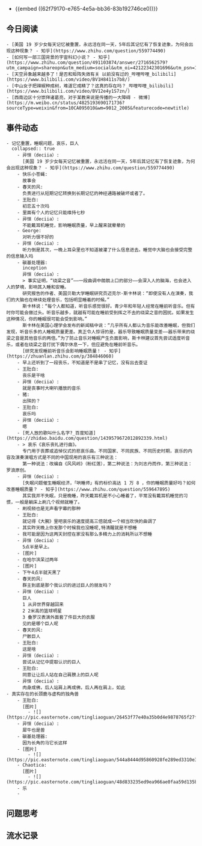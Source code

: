 - {{embed ((62f79170-e765-4e5a-bb36-83b192746ce0))}}
## 今日阅读
	- [美国 19 岁少女每天记忆被重置，永远活在同一天，5年后其记忆有了恢复迹象，为何会出现这种现象？ - 知乎](https://www.zhihu.com/question/559774490)
	- [如何写一部三国背景的宇宙科幻小说？ - 知乎](https://www.zhihu.com/question/491103874/answer/2716562579?utm_campaign=shareopn&utm_medium=social&utm_oi=42122342301696&utm_psn=1564968285132783616&utm_source=wechat_session)
	- [天空异象越来越多了！是否和矩阵失效有关 以前没有过的_哔哩哔哩_bilibili](https://www.bilibili.com/video/BV1H8411s7b8/)
	- [中山女子把辣椒种成树，难道它成精了？这真的存在吗？_哔哩哔哩_bilibili](https://www.bilibili.com/video/BV12e4y1S7zn/)
	- [西南边区十分崇拜诸葛亮，对于某教来说是传播的一大障碍 - 微博](https://m.weibo.cn/status/4825193690171736?sourceType=weixin&from=10CA095010&wm=9012_2005&featurecode=newtitle)
## 事件动态
	- 记忆重置，睡眠问题，哀乐，巨人
	  collapsed:: true
		- 异恒（deciia）:
		  [美国 19 岁少女每天记忆被重置，永远活在同一天，5年后其记忆有了恢复迹象，为何会出现这种现象？ - 知乎](https://www.zhihu.com/question/559774490)
		- 快乐小苍蝇:
		  故事会
		- 春天的风:
		  负责进行从短期记忆转换到长期记忆的神经通路被破坏或者了。
		- 王肚白:
		  初恋五十次吗
		- 里面有个人的记忆只能维持七秒
		- 异恒（deciia）:
		  不能戴耳机睡觉，影响睡眠质量，早上醒来就晕晕的
		- George:
		  对听力很不好的
		- 异恒（deciia）:
		  听力倒是其次，一晚上耳朵里也不知道被灌了什么信息进去。睡觉中大脑也会接受完整的信息输入吗
		- 碳基处理器:
		  inception
		  异恒（deciia）:
		  > 事实证明，“绕梁之音”——一段曲调中朗朗上口的部分——会深入人的脑海，也会进入人的梦境，影响其入睡和安睡。
		  研究报告的作者、美国贝勒大学睡眠研究员迈克尔·斯卡林说：“即使没有人在演奏，我们的大脑也在继续处理音乐，包括明显睡着的时候。”
		  斯卡林说：“每个人都知道，听音乐感觉很好。青少年和年轻人经常在睡前听音乐。但有时你可能会做过头。听音乐越多，就越有可能在睡前受到挥之不去的绕梁之音的困扰。如果发生这种情况，你的睡眠很可能会受到影响。”
		  斯卡林在美国心理学会发布的新闻稿中说：“几乎所有人都认为音乐能改善睡眠，但我们发现，听音乐多的人睡眠质量更差。真正令人惊讶的是，器乐导致睡眠质量变差——器乐带来的绕梁之音是其他音乐的两倍。”为了防止音乐对睡眠产生负面影响，斯卡林建议首先尝试适度听音乐，或者在绕梁之音打扰下偶尔休息一下，但应避免在睡前听音乐。
		  [研究发现睡前听音乐会影响睡眠质量！ - 知乎](https://zhuanlan.zhihu.com/p/384846060)
		- 早上还听到了一段丧乐，不知道是不是串了记忆，没有出去查证
		- 王肚白:
		  丧乐是干啥
		- 异恒（deciia）:
		  就是丧事时大喇叭播放的音乐
		- 猪:
		  出殡的？
		- 王肚白:
		  哀乐吗
		- 异恒（deciia）:
		  嗯
		- [死人放的歌叫什么名字?_百度知道](https://zhidao.baidu.com/question/1439579672012892339.html)
		- > 哀乐《哀乐丧礼进行曲》。
		  专门用于丧葬或追悼仪式的悲哀乐曲。不同国家、不同民族、不同历史时期，哀乐的内容及演奏演唱方式是不同的中国现用的哀乐有三种说法：
		  第一种说法：改编自《风风岭》（粉红莲），第二种说法：为刘志丹而作，第三种说法：罗浪原创。
		- 异恒（deciia）:
		  [失眠问题催生睡眠经济，「哄睡师」有的标价高达 1 万 8 ，你的睡眠质量好吗？如何改善睡眠质量？ - 知乎](https://www.zhihu.com/question/559647895)
		  其实我并不失眠，只是晚睡，昨天戴耳机是不小心睡着了，平常没有戴耳机睡觉的习惯，一般是躺床上刷几个视频就睡了。
		- 刷视频也是无声看字幕的那种
		- 王肚白:
		  就记得《大腕》里吧哀乐的速度提高三倍就成一个相当欢快的曲调了
		- 其实昨天晚上你发那个时候我也没睡呢,特清醒就是不想睡
		- 我可能是因为这两天封控在家没有那么多精力上的消耗所以不想睡
		- 异恒（deciia）:
		  5点半是早上。
		- [图片]
		- 在哈尔滨呆过两年
		- [图片]
		- 下午4点半就天黑了
		- 春天的风:
		  群主到底是那个我认识的进过巨人的朋友吗？
		- 异恒（deciia）:
		  巨人
		  1 从异世界穿越回来
		  2 2米高的篮球明星
		  3 叠罗汉表演外面套了件巨大的衣服
		  见的是哪个巨人呢
		- 春天的风:
		  尸骸巨人
		- 王肚白:
		  这是啥
		- 异恒（deciia）:
		  尝试从记忆中提取认识的巨人
		- 王肚白:
		  同意让让后人站在自己肩膀上的巨人呢
		- 异恒（deciia）:
		  肉身成佛，后人站肩上再成佛，后人再在肩上，如此
	- 真实存在的长颈鹿与虚构的独角兽
		- 王肚白:
		  [图片]
			- ![](https://pic.easternote.com/tingliaoguan/26453f77e40a35b0d4e9878765f27f8.jpg)
		- 异恒（deciia）:
		  犀牛也是兽
		- 碳基处理器:
		  因为长角的马它长这样
		- [图片]
			- ![](https://pic.easternote.com/tingliaoguan/544a8444d95860928fe289ed3310e32.jpg)
		- Chaotica:
		  [图片]
			- ![](https://pic.easternote.com/tingliaoguan/48d833235ed9ea966ae0faa59d135bd.jpg)
		- 乐
		-
## 问题思考
## 流水记录